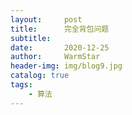 ```yaml
---
layout:     post   				    
title:      完全背包问题				
subtitle:   
date:       2020-12-25 				
author:     WarmStar
header-img: img/blog9.jpg 	
catalog: true 				
tags:							
    - 算法
---
```


